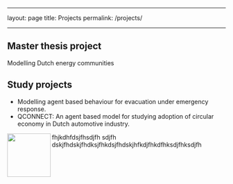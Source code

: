 ___
layout: page
title: Projects
permalink: /projects/
___

## Master thesis project

Modelling Dutch energy communities

## Study projects

* Modelling agent based behaviour for evacuation under emergency response.
* QCONNECT: An agent based model for studying adoption of circular economy in Dutch automotive industry.

<img align="left" width="100" height="100" src="https://drive.google.com/file/d/1EZwjr-uqfOMBPB7WdFY5g4egWsd7GXvP/">
fhjkdhfdsjfhsdjfh sdjfh dskjfhdskjfhdksjfhkdsjfhdskjhfkdjfhkdfhksdjfhksdjfh



